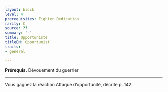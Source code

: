 ```yaml
---
layout: block
level: 4
prerequisites: Fighter Dedication
rarity: C
source: ??
summary: '-'
title: Opportuniste
titleEN: Opportunist
traits:
- general

---
```


<p><strong>Prérequis.</strong> Dévouement du guerrier</p>
<hr>
<p>Vous gagnez la réaction Attaque d’opportunité, décrite p. 142.</p>